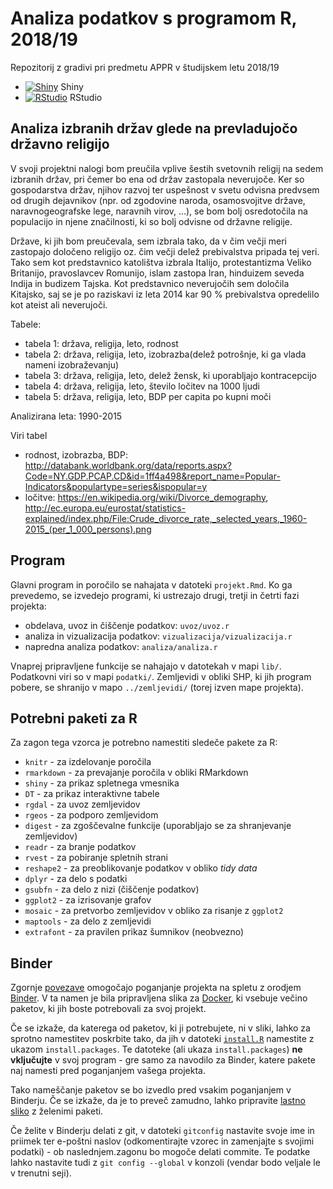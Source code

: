 # Analiza podatkov s programom R, 2018/19

Repozitorij z gradivi pri predmetu APPR v študijskem letu 2018/19

* [![Shiny](http://mybinder.org/badge.svg)](http://beta.mybinder.org/v2/gh/urskajeranko/APPR-2018-19/master?urlpath=shiny/APPR-2018-19/projekt.Rmd) Shiny
* [![RStudio](http://mybinder.org/badge.svg)](http://beta.mybinder.org/v2/gh/urskajeranko/APPR-2018-19/master?urlpath=rstudio) RStudio

## Analiza izbranih držav glede na prevladujočo državno religijo

V svoji projektni nalogi bom preučila vplive šestih svetovnih religij na sedem izbranih držav, pri čemer bo ena od držav zastopala neverujoče. Ker so gospodarstva držav, njihov razvoj ter uspešnost v svetu odvisna predvsem od drugih dejavnikov (npr. od zgodovine naroda, osamosvojitve države, naravnogeografske lege, naravnih virov, ...), se bom bolj osredotočila na populacijo in njene značilnosti, ki so bolj odvisne od državne religije.

Države, ki jih bom preučevala, sem izbrala tako, da v čim večji meri zastopajo določeno religijo oz. čim večji delež prebivalstva pripada tej veri. Tako sem kot predstavnico katolištva izbrala Italijo, protestantizma Veliko Britanijo, pravoslavcev Romunijo, islam zastopa Iran, hinduizem seveda Indija in budizem Tajska. Kot predstavnico neverujočih sem določila Kitajsko, saj se je po raziskavi iz leta 2014 kar 90 % prebivalstva opredelilo kot ateist ali neverujoči.

Tabele:

* tabela 1: država, religija, leto, rodnost
* tabela 2: država, religija, leto, izobrazba(delež potrošnje, ki ga vlada nameni izobraževanju)
* tabela 3: država, religija, leto, delež žensk, ki uporabljajo kontracepcijo
* tabela 4: država, religija, leto, število ločitev na 1000 ljudi
* tabela 5: država, religija, leto, BDP per capita po kupni moči

Analizirana leta: 1990-2015

Viri tabel
* rodnost, izobrazba, BDP: http://databank.worldbank.org/data/reports.aspx?Code=NY.GDP.PCAP.CD&id=1ff4a498&report_name=Popular-Indicators&populartype=series&ispopular=y
* ločitve: https://en.wikipedia.org/wiki/Divorce_demography, http://ec.europa.eu/eurostat/statistics-explained/index.php/File:Crude_divorce_rate,_selected_years,_1960-2015_(per_1_000_persons).png

## Program

Glavni program in poročilo se nahajata v datoteki `projekt.Rmd`.
Ko ga prevedemo, se izvedejo programi, ki ustrezajo drugi, tretji in četrti fazi projekta:

* obdelava, uvoz in čiščenje podatkov: `uvoz/uvoz.r`
* analiza in vizualizacija podatkov: `vizualizacija/vizualizacija.r`
* napredna analiza podatkov: `analiza/analiza.r`

Vnaprej pripravljene funkcije se nahajajo v datotekah v mapi `lib/`.
Podatkovni viri so v mapi `podatki/`.
Zemljevidi v obliki SHP, ki jih program pobere,
se shranijo v mapo `../zemljevidi/` (torej izven mape projekta).

## Potrebni paketi za R

Za zagon tega vzorca je potrebno namestiti sledeče pakete za R:

* `knitr` - za izdelovanje poročila
* `rmarkdown` - za prevajanje poročila v obliki RMarkdown
* `shiny` - za prikaz spletnega vmesnika
* `DT` - za prikaz interaktivne tabele
* `rgdal` - za uvoz zemljevidov
* `rgeos` - za podporo zemljevidom
* `digest` - za zgoščevalne funkcije (uporabljajo se za shranjevanje zemljevidov)
* `readr` - za branje podatkov
* `rvest` - za pobiranje spletnih strani
* `reshape2` - za preoblikovanje podatkov v obliko *tidy data*
* `dplyr` - za delo s podatki
* `gsubfn` - za delo z nizi (čiščenje podatkov)
* `ggplot2` - za izrisovanje grafov
* `mosaic` - za pretvorbo zemljevidov v obliko za risanje z `ggplot2`
* `maptools` - za delo z zemljevidi
* `extrafont` - za pravilen prikaz šumnikov (neobvezno)

## Binder

Zgornje [povezave](#analiza-podatkov-s-programom-r-201819)
omogočajo poganjanje projekta na spletu z orodjem [Binder](https://mybinder.org/).
V ta namen je bila pripravljena slika za [Docker](https://www.docker.com/),
ki vsebuje večino paketov, ki jih boste potrebovali za svoj projekt.

Če se izkaže, da katerega od paketov, ki ji potrebujete, ni v sliki,
lahko za sprotno namestitev poskrbite tako,
da jih v datoteki [`install.R`](install.R) namestite z ukazom `install.packages`.
Te datoteke (ali ukaza `install.packages`) **ne vključujte** v svoj program -
gre samo za navodilo za Binder, katere pakete naj namesti pred poganjanjem vašega projekta.

Tako nameščanje paketov se bo izvedlo pred vsakim poganjanjem v Binderju.
Če se izkaže, da je to preveč zamudno,
lahko pripravite [lastno sliko](https://github.com/jaanos/APPR-docker) z želenimi paketi.

Če želite v Binderju delati z git,
v datoteki `gitconfig` nastavite svoje ime in priimek ter e-poštni naslov
(odkomentirajte vzorec in zamenjajte s svojimi podatki) -
ob naslednjem.zagonu bo mogoče delati commite.
Te podatke lahko nastavite tudi z `git config --global` v konzoli
(vendar bodo veljale le v trenutni seji).

